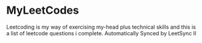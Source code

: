 # MyLeetCodes
Leetcoding is my way of exercising my-head plus technical skills and this is a list of leetcode questions i complete. Automatically Synced by LeetSync 
II

